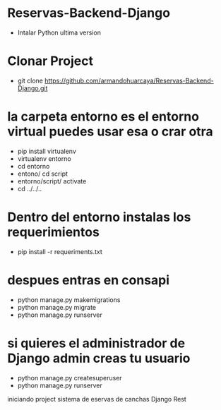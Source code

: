 # Reservas-Backend-Django
* Intalar Python ultima version
# Clonar Project
* git clone https://github.com/armandohuarcaya/Reservas-Backend-Django.git
# la carpeta entorno es el entorno virtual puedes usar esa o crar otra
* pip install virtualenv
* virtualenv entorno
* cd entorno
* entono/ cd script
* entorno/script/ activate
* cd ../../..
# Dentro del entorno instalas los requerimientos
* pip install -r requeriments.txt
# despues entras en consapi
* python manage.py makemigrations
* python manage.py migrate
* python manage.py runserver
# si quieres el administrador de Django admin creas tu usuario
* python manage.py createsuperuser
* python manage.py runserver

iniciando project sistema de eservas de canchas Django Rest
